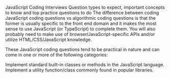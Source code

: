 JavaScript Coding Interviews
Question types to expect, important concepts to know and top practice questions to do
The difference between coding JavaScript coding questions vs algorithmic coding questions is that the former is usually specific to the front end domain and it makes the most sense to use JavaScript (or TypeScript) to complete them. You will also probably need to make use of browser/JavaScript-specific APIs and/or utilize HTML/CSS/JavaScript knowledge.

These JavaScript coding questions tend to be practical in nature and can come in one or more of the following categories:

Implement standard built-in classes or methods in the JavaScript language.
Implement a utility function/class commonly found in popular libraries.